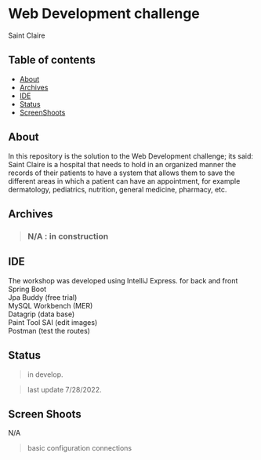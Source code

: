 # Web Development challenge
Saint Claire

## Table of contents

- [About](#about)
- [Archives](#archives)
- [IDE](#ide)
- [Status](#status)
- [ScreenShoots](#screen-shoots)


## About
In this repository is the solution to the Web Development challenge; its said:
Saint Claire is a hospital that needs to hold in an organized manner the records of
their patients to have a system that allows them to save the different areas in which a
patient can have an appointment, for example dermatology, pediatrics, nutrition,
general medicine, pharmacy, etc.



## Archives

> ### N/A :	in  construction

## IDE

The workshop was developed using IntelliJ Express. for back and front 
Spring Boot  
Jpa Buddy (free trial)  
MySQL Workbench  (MER)  
Datagrip (data base)  
Paint Tool SAI (edit images)  
Postman (test the routes)



## Status
>in develop.

>last update 7/28/2022.    

## Screen Shoots

N/A

>basic configuration 
>connections 

